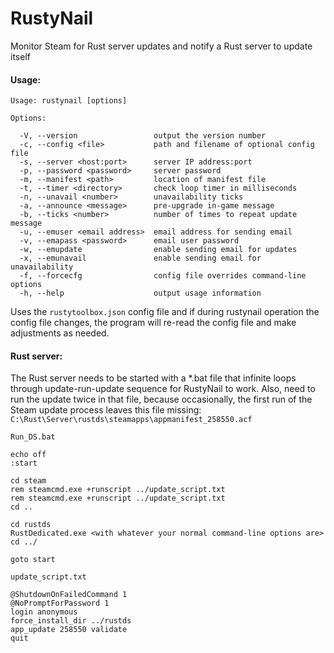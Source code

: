# RustyNail

Monitor Steam for Rust server updates and notify a Rust server to update itself

#### Usage:

```
Usage: rustynail [options]

Options:

  -V, --version                 output the version number
  -c, --config <file>           path and filename of optional config file
  -s, --server <host:port>      server IP address:port
  -p, --password <password>     server password
  -m, --manifest <path>         location of manifest file
  -t, --timer <directory>       check loop timer in milliseconds
  -n, --unavail <number>        unavailability ticks
  -a, --announce <message>      pre-upgrade in-game message
  -b, --ticks <number>          number of times to repeat update message
  -u, --emuser <email address>  email address for sending email
  -v, --emapass <password>      email user password
  -w, --emupdate                enable sending email for updates
  -x, --emunavail               enable sending email for unavailability
  -f, --forcecfg                config file overrides command-line options
  -h, --help                    output usage information
```

Uses the `rustytoolbox.json` config file and if during rustynail operation the config file changes, the program will re-read the config file and make adjustments as needed.

#### Rust server:
The Rust server needs to be started with a \*.bat file that infinite loops through update-run-update sequence for RustyNail to work. Also, need to run the update twice in that file, because occasionally, the first run of the Steam update process leaves this file missing: `C:\Rust\Server\rustds\steamapps\appmanifest_258550.acf`

`Run_DS.bat`
```
echo off
:start

cd steam
rem steamcmd.exe +runscript ../update_script.txt
rem steamcmd.exe +runscript ../update_script.txt
cd ..

cd rustds
RustDedicated.exe <with whatever your normal command-line options are>
cd ../

goto start
```
`update_script.txt`
```
@ShutdownOnFailedCommand 1
@NoPromptForPassword 1
login anonymous
force_install_dir ../rustds
app_update 258550 validate
quit
```
